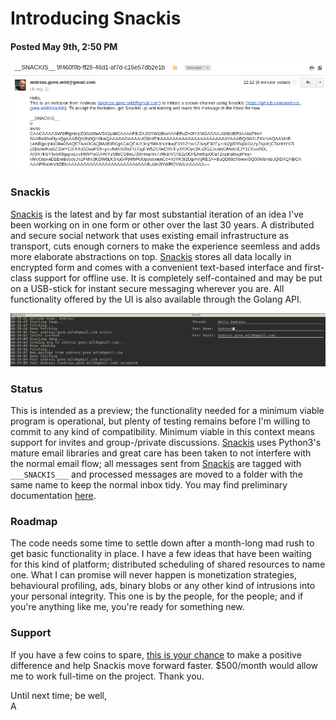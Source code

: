 # Introducing Snackis
#### Posted May 9th, 2:50 PM

![invite email example](images/invite_email.png?raw=true)

### Snackis
[Snackis](https://github.com/andreas-gone-wild/snackis) is the latest and by far most substantial iteration of an idea I've been working on in one form or other over the last 30 years. A distributed and secure social network that uses existing email infrastructure as transport, cuts enough corners to make the experience seemless and adds more elaborate abstractions on top. [Snackis](https://github.com/andreas-gone-wild/snackis) stores all data locally in encrypted form and comes with a convenient text-based interface and first-class support for offline use. It is completely self-contained and may be put on a USB-stick for instant secure messaging wherever you are. All functionality offered by the UI is also available through the Golang API.

![post example](images/post.png?raw=true)

### Status
This is intended as a preview; the functionality needed for a minimum viable program is operational, but plenty of testing remains before I'm willing to commit to any kind of compatibility. Minimum viable in this context means support for invites and group-/private discussions. [Snackis](https://github.com/andreas-gone-wild/snackis) uses Python3's mature email libraries and great care has been taken to not interfere with the normal email flow; all messages sent from [Snackis](https://github.com/andreas-gone-wild/snackis) are tagged with ```___SNACKIS___``` and processed messages are moved to a folder with the same name to keep the normal inbox tidy. You may find preliminary documentation [here](https://github.com/andreas-gone-wild/snackis).

### Roadmap
The code needs some time to settle down after a month-long mad rush to get basic functionality in place. I have a few ideas that have been waiting for this kind of platform; distributed scheduling of shared resources to name one. What I can promise will never happen is monetization strategies, behavioural profiling, ads, binary blobs or any other kind of intrusions into your personal integrity. This one is by the people, for the people; and if you're anything like me, you're ready for something new.

### Support
If you have a few coins to spare, [this is your chance](https://www.paypal.me/c4life) to make a positive difference and help Snackis move forward faster. $500/month would allow me to work full-time on the project. Thank you.

Until next time; be well,<br/>
A